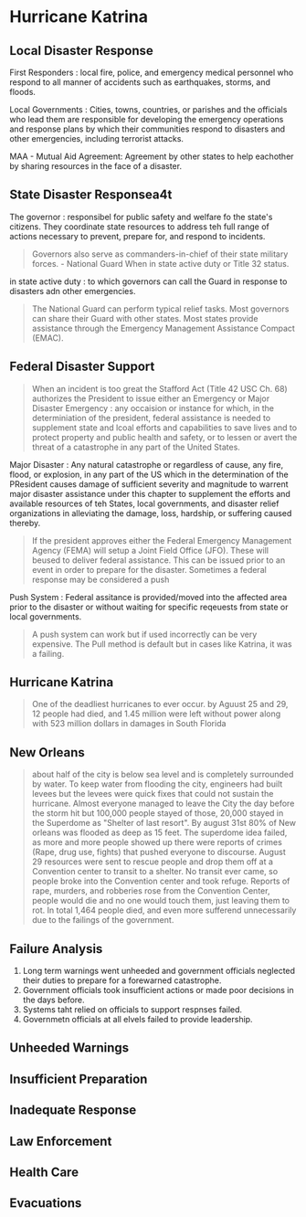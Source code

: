 # Hurricane Katrina
## Local Disaster Response
First Responders
: local fire, police, and emergency medical personnel who respond to all manner of accidents such as earthquakes, storms, and floods. 

Local Governments
: Cities, towns, countries, or parishes and the officials who lead them are responsible for developing the emergency operations and response plans by which their communities respond to disasters and other emergencies, including terrorist attacks. 

MAA - Mutual Aid Agreement: Agreement by other states to help eachother by sharing resources in the face of a disaster. 

## State Disaster Responsea4t    
The governor
: responsibel for public safety and welfare fo the state's citizens. They coordinate state resources to address teh full range of actions necessary to prevent, prepare for, and respond to incidents. 

> Governors also serve as commanders-in-chief of their state military forces. - National Guard When in state active duty or Title 32 status. 

in state active duty
: to which governors can call the Guard in response to disasters adn other emergencies.

> The National Guard can perform typical relief tasks. Most governors can share their Guard with other states. Most states provide assistance through the Emergency Management Assistance Compact (EMAC). 

## Federal Disaster Support
> When an incident is too great the Stafford Act (Title 42 USC Ch. 68) authorizes the President to issue either an Emergency or Major Disaster
Emergency
: any occaision or instance for which, in the determiniation of the president, federal assistance is needed to supplement state and lcoal efforts and capabilities to save lives and to protect property and public health and safety, or to lessen or avert the threat of a catastrophe in any part of the United States.

Major Disaster
: Any natural catastrophe or regardless of cause, any fire, flood, or explosion, in any part of the US which in the determination of the PResident causes damage of sufficient severity and magnitude to warrent major disaster assistance under this chapter to supplement the efforts and available resources of teh States, local governments, and disaster relief organizations in alleviating the damage, loss, hardship, or suffering caused thereby.

> If the president approves either the Federal Emergency Management Agency (FEMA) will setup a Joint Field Office (JFO). These will beused to deliver federal assistance. This can be issued prior to an  event in order to prepare for the disaster. Sometimes a federal response may be considered a push

Push System 
: Federal assitance is provided/moved into the affected area prior to the disaster or without waiting for specific reqeuests from state or local governments. 

> A push system can work but if used incorrectly can be very expensive. The Pull method is default but in cases like Katrina, it was a failing. 

## Hurricane Katrina

> One of the deadliest hurricanes to ever occur. by Aguust 25 and 29, 12 people had died, and 1.45 million were left without power along with 523 million dollars in damages in South Florida

## New Orleans
> about half of the city is below sea level and is completely surrounded by water. To keep water from flooding the city, engineers had built levees but the levees were quick fixes that could not sustain the hurricane. Almost everyone managed to leave the City the day before the storm hit but 100,000 people stayed of those, 20,000 stayed in the Superdome as "Shelter of last resort". By august 31st 80% of New orleans was flooded as deep as 15 feet. The superdome idea failed, as more and more people showed up there were reports of crimes (Rape, drug use, fights) that pushed everyone to discourse. August 29 resources were sent to rescue people and drop them off at a Convention center to transit to a shelter. No transit ever came, so people broke into the Convention center and took refuge. Reports of rape, murders, and robberies rose from the Convention Center, people would die and no one would touch them, just leaving them to rot. In total 1,464 people died, and even more sufferend unnecessarily due to the failings of the government. 

## Failure Analysis
1. Long term warnings went unheeded and government officials neglected their duties to prepare for a forewarned catastrophe.
2. Government officials took insufficient actions or made poor decisions in the days before. 
3. Systems taht relied on officials to support respnses failed.
4. Governmetn officials at all elvels failed to provide leadership. 

## Unheeded Warnings


## Insufficient Preparation

## Inadequate Response

## Law Enforcement

## Health Care

## Evacuations

## 